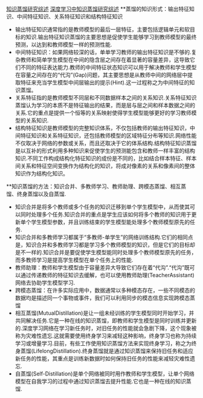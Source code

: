 
[知识蒸馏研究综述](C:\Users\hqq\Desktop\文献\模型压缩\中文综述\_知识蒸馏研究综述.pdf)
[深度学习中知识蒸馏研究综述](C:\Users\hqq\Desktop\文献\模型压缩\中文综述\_深度学习中知识蒸馏研究综述.pdf)
**蒸馏的知识形式：输出特征知识、中间特征知识、关系特征知识和结构特征知识
-  输出特征知识通常指的是教师模型的最后一层特征，主要包括逻辑单元和软目标的知识.输出特征知识蒸馏的主要思想是促使学生能够学习到教师模型的最终预测，以达到和教师模型一样的预测性能.
-  中间特征知识：如果网络较深的话，单单学习教师的输出特征知识是不够的.复杂教师和简单学生模型在中间的隐含层之间存在着显著的容量差异，这导致它们不同的特征表达能力.教师的中间特征状态知识可以用于解决教师和学生模型在容量之间存在的“代沟”(Gap)问题，其主要思想是从教师中间的网络层中提取特征来充当学生模型中间层输出的提示(Hint).这一过程称之为中间特征的知识蒸馏。
- 关系特征指的是教师模型不同层和不同数据样本之间的关系知识.关系特征知识蒸馏认为学习的本质不是特征输出的结果，而是层与层之间和样本数据之间的关系.它的重点是提供一个恒等的关系映射使得学生模型能够更好的学习教师模型的关系知识.
- 结构特征知识是教师模型的完整知识体系，不仅包括教师的输出特征知识，中间特征知识和关系特征知识，还包括教师模型的区域特征分布等知识.网络性能不仅取决于网络的参数或关系，而且还取决于它的体系结构.结构特征知识蒸馏是以互补的形式利用多种知识来促使学生的预测能包含和教师一样丰富的结构知识.不同工作构成结构化特征知识的成份是不同的，比如结合样本特征、样本间关系和特征空间变换作为结构化的知识，将成对像素的关系和像素间的整体知识作为结构化知识。

**知识蒸馏的方法：知识合并、多教师学习、教师助理、跨模态蒸馏、相互蒸馏、终身蒸馏以及自蒸馏.    
-  知识合并是将多个教师或多个任务的知识迁移到单个学生模型中，从而使其可以同时处理多个任务.知识合并的重点是学生应该如何将多个教师的知识用于更新单个学生模型参数，并且训练结束的学生模型能处理多个教师模型原先的任务.
-  知识合并和多教师学习都属于“多教师-单学生”的网络训练结构.它们的相同点是，知识合并和多教师学习都是学习多个教师模型的知识，但是它们的目标却是不一样的.知识合并是要促使学生模型能同时处理多个教师模型原先的任务，而多教师学习是提高学生模型在单个任务上的性能.
- 教师助理：教师和学生模型由于容量差异大导致它们存在着“代沟”.“代沟”既可以通过传递教师的特征知识去缓解，也可以使用教师助理(TeacherAssistant)网络去协助学生模型学习.
-  跨模态蒸馏：在许多实际应用中，数据通常以多种模态存在，一些不同模态的数据均是描述同一个事物或事件，我们可以利用同步的模态信息实现跨模态蒸馏
-  相互蒸馏(MutualDistillation)是让一组未经训练的学生模型同时开始学习，并共同解决任务.它是一种在线的知识蒸馏，即教师和学生模型是同时训练并更新的.深度学习网络在学习新任务时，对旧任务的性能就会急剧下降，这个现象被称为灾难性遗忘.这就需要使用终身学习来减轻这种影响，终身学习也称为持续学习或增量学习.目前，有些工作使用知识蒸馏方法来实现终身学习，称之为终身蒸馏(LifelongDistillation).终身蒸馏就是通过知识蒸馏来保持旧任务和适应新任务的性能，其重点是训练新数据时如何保持旧任务的性能来减轻灾难性遗忘.
-  自蒸馏(Self-Distillation)是单个网络被同时用作教师和学生模型，让单个网络模型在自我学习的过程中通过知识蒸馏去提升性能.它也是一种在线的知识蒸馏.


